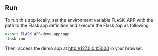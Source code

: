 ## Run 
To run this app locally, set the environment variable FLASK_APP with the path to the Flask app definition and execute the Flask app as following
```bash
export FLASK_APP=demo.app:app 
flask run 
```
Then, access the demo app at http://127.0.0.1:5000 in your browser.
